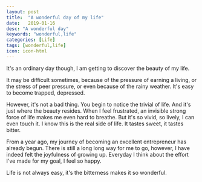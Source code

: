 ```yaml
---
layout: post
title:  "A wonderful day of my life"
date:   2019-01-16
desc: "A wonderful day"
keywords: "wonderful,life"
categories: [Life]
tags: [wonderful,life]
icon: icon-html
---
```


It's an ordinary day though, I am getting to discover the beauty of my life.

It may be difficult sometimes, because of the pressure of earning a living, or the stress of peer pressure, or even because of the rainy weather. It's easy to become trapped, depressed. 

However, it's not a bad thing. You begin to notice the trivial of life. And it's just where the beauty resides. When I feel frustrated, an invisible strong force of life makes me even hard to breathe. But it's so vivid, so lively, I can even touch it. I know this is the real side of life. It tastes sweet, it tastes bitter. 

From a year ago, my journey of becoming an excellent entrepreneur has already begun. There is still a long long way for me to go, however, I have indeed felt the joyfulness of growing up. Everyday I think about the effort I've made for my goal, I feel so happy. 

Life is not always easy, it's the bitterness makes it so wonderful.

